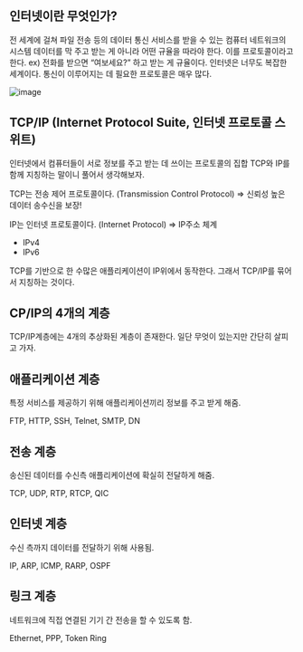 ## 인터넷이란 무엇인가?

전 세계에 걸쳐 파일 전송 등의 데이터 통신 서비스를 받을 수 있는 컴퓨터 네트워크의 시스템
데이터를 막 주고 받는 게 아니라 어떤 규율을 따라야 한다. 이를 프로토콜이라고 한다.
ex) 전화를 받으면 “여보세요?” 하고 받는 게 규율이다.
인터넷은 너무도 복잡한 세계이다. 통신이 이루어지는 데 필요한 프로토콜은 매우 많다.

![image](https://user-images.githubusercontent.com/59358570/192132062-a2271420-b9e3-4980-a42c-16ba44190282.png)

## TCP/IP (Internet Protocol Suite, 인터넷 프로토콜 스위트)  

인터넷에서 컴퓨터들이 서로 정보를 주고 받는 데 쓰이는 프로토콜의 집합
TCP와 IP를 함께 지칭하는 말이니 풀어서 생각해보자.
  
TCP는 전송 제어 프로토콜이다. (Transmission Control Protocol) ⇒ 신뢰성 높은 데이터 송수신을 보장!  
  
IP는 인터넷 프로토콜이다. (Internet Protocol) ⇒ IP주소 체계   
- IPv4  
- IPv6  

TCP를 기반으로 한 수많은 애플리케이션이 IP위에서 동작한다. 그래서 TCP/IP를 묶어서 지칭하는 것이다.  


## CP/IP의 4개의 계층
TCP/IP계층에는 4개의 추상화된 계층이 존재한다.
일단 무엇이 있는지만 간단히 살피고 가자.
   
  
## 애플리케이션 계층
특정 서비스를 제공하기 위해 애플리케이션끼리 정보를 주고 받게 해줌.  
  
FTP, HTTP, SSH, Telnet, SMTP, DN
  
  
## 전송 계층
송신된 데이터를 수신측 애플리케이션에 확실히 전달하게 해줌.  
  
TCP, UDP, RTP, RTCP, QIC

  
   
## 인터넷 계층
수신 측까지 데이터를 전달하기 위해 사용됨.  
  
IP, ARP, ICMP, RARP, OSPF
  
  
## 링크 계층
네트워크에 직접 연결된 기기 간 전송을 할 수 있도록 함.  
  
Ethernet, PPP, Token Ring
